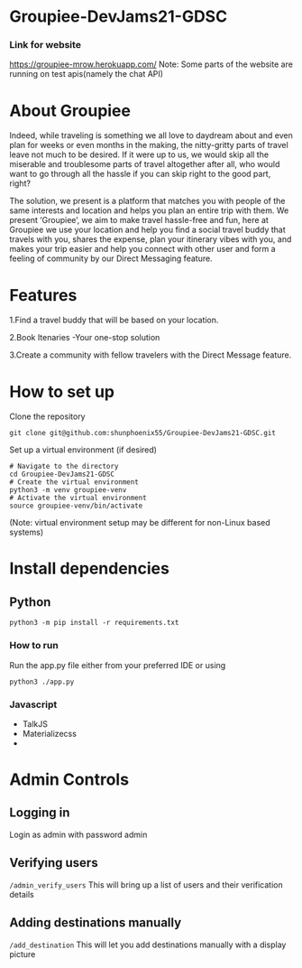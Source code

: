 # Groupiee-DevJams21-GDSC
### Link for website
https://groupiee-mrow.herokuapp.com/
Note: Some parts of the website are running on test apis(namely the chat API)

# About Groupiee

Indeed, while traveling is something we all love to daydream about and even plan for weeks or even months in the making, the nitty-gritty parts of travel leave not much to be desired. If it were up to us, we would skip all the miserable and troublesome parts of travel altogether after all, who would want to go through all the hassle if you can skip right to the good part, right?

The solution, we present is a platform that matches you with people of the same interests and location and helps you plan an entire trip with them. We present ‘Groupiee’, we aim to make travel hassle-free and fun, here at Groupiee we use your location and help you find a social travel buddy that travels with you, shares the expense, plan your itinerary vibes with you, and makes your trip easier and help you connect with other user and form a feeling of community by our Direct Messaging feature.

# Features 
1.Find a travel buddy that will be based on your location.


2.Book Itenaries -Your one-stop solution


3.Create a community with fellow travelers with the Direct Message feature.

# How to set up
Clone the repository
```
git clone git@github.com:shunphoenix55/Groupiee-DevJams21-GDSC.git
```

Set up a virtual environment (if desired)
```
# Navigate to the directory
cd Groupiee-DevJams21-GDSC
# Create the virtual environment
python3 -m venv groupiee-venv
# Activate the virtual environment
source groupiee-venv/bin/activate
```
(Note: virtual environment setup may be different for non-Linux based systems)

# Install dependencies
## Python
```
python3 -m pip install -r requirements.txt
```
### How to run
Run the app.py file either from your preferred IDE or using
```
python3 ./app.py
```
### Javascript
- TalkJS
- Materializecss
- 

# Admin Controls
## Logging in
Login as admin with password admin
## Verifying users
`/admin_verify_users`
This will bring up a list of users and their verification details
## Adding destinations manually
`/add_destination`
This will let you add destinations manually with a display picture
